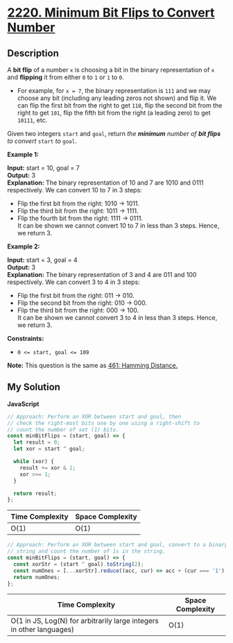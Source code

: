 # [2220. Minimum Bit Flips to Convert Number](https://leetcode.com/problems/minimum-bit-flips-to-convert-number)

## Description

A **bit flip** of a number `x` is choosing a bit in the binary representation of `x` and **flipping** it from either `0` to `1` or `1` to `0`.

- For example, for `x = 7`, the binary representation is `111` and we may choose any bit (including any leading zeros not shown) and flip it. We can flip the first bit from the right to get `110`, flip the second bit from the right to get `101`, flip the fifth bit from the right (a leading zero) to get `10111`, etc.

Given two integers `start` and `goal`, return _the **minimum** number of **bit flips** to convert_ `start` _to_ `goal`.

**Example 1:**

**Input:** start = 10, goal = 7  
**Output:** 3  
**Explanation:** The binary representation of 10 and 7 are 1010 and 0111 respectively. We can convert 10 to 7 in 3 steps:

- Flip the first bit from the right: 1010 -> 1011.
- Flip the third bit from the right: 1011 -> 1111.
- Flip the fourth bit from the right: 1111 -> 0111.  
  It can be shown we cannot convert 10 to 7 in less than 3 steps. Hence, we return 3.

**Example 2:**

**Input:** start = 3, goal = 4  
**Output:** 3  
**Explanation:** The binary representation of 3 and 4 are 011 and 100 respectively. We can convert 3 to 4 in 3 steps:

- Flip the first bit from the right: 011 -> 010.
- Flip the second bit from the right: 010 -> 000.
- Flip the third bit from the right: 000 -> 100.  
  It can be shown we cannot convert 3 to 4 in less than 3 steps. Hence, we return 3.

**Constraints:**

- `0 <= start, goal <= 109`

**Note:** This question is the same as [461: Hamming Distance.](https://leetcode.com/problems/hamming-distance/description/)

## My Solution

**JavaScript**

```js
// Approach: Perform an XOR between start and goal, then
// check the right-most bits one by one using a right-shift to
// count the number of set (1) bits.
const minBitFlips = (start, goal) => {
  let result = 0;
  let xor = start ^ goal;

  while (xor) {
    result += xor & 1;
    xor >>= 1;
  }

  return result;
};
```

| Time Complexity | Space Complexity |
| --------------- | ---------------- |
| O(1)            | O(1)             |

```js
// Approach: Perform an XOR between start and goal, convert to a binary
// string and count the number of 1s in the string.
const minBitFlips = (start, goal) => {
  const xorStr = (start ^ goal).toString(2);
  const numOnes = [...xorStr].reduce((acc, cur) => acc + (cur === '1'), 0);
  return numOnes;
};
```

| Time Complexity                                                      | Space Complexity |
| -------------------------------------------------------------------- | ---------------- |
| O(1 in JS, Log(N) for arbitrarily large integers in other languages) | O(1)             |
